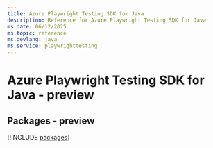 ```yaml
---
title: Azure Playwright Testing SDK for Java
description: Reference for Azure Playwright Testing SDK for Java
ms.date: 06/12/2025
ms.topic: reference
ms.devlang: java
ms.service: playwrighttesting
---
```

# Azure Playwright Testing SDK for Java - preview
## Packages - preview
[!INCLUDE [packages](playwright-testing-index.md)]